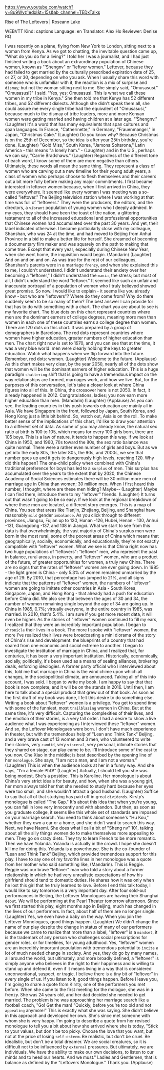 https://www.youtube.com/watch?v=8u9Wvz1edxI&t=15s&ab_channel=TEDxTalks 

Rise of The Leftovers | Roseann Lake 

WEBVTT Kind: captions Language: en Translator: Alex Ho Reviewer: Denise RQ 

I was recently on a plane, flying from New York to London, sitting next to a woman from Kenya. As we got to chatting, the inevitable question came up, "What do you do for a living?" I told her I was a journalist, and I had just finished writing a book about an extraordinary population of Chinese women, known as "‘Shengnv" or "leftver women." Leftover, because they had failed to get married by the culturally prescribed expiration date of 25, or 27, or 30, depending on who you ask. When I usually share this word with someone who is unfamiliar with it, the reaction is a mix of surprise and `dismay`; but not the woman sitting next to me. She simply said, "Omusasusi." "Omusasusi?" I said. "Yes, yes; Omusasusi. This is what we call these women in my tribe in Kenya." She then told me that Kenya has 52 different tribes, and 52 different dialects. Although she didn't speak them all, she could assure me every single tribe had the equivalent of "Omusasusi," because much to the dismay of tribe leaders, more and more Kenyan women were getting married and having children at a later age. "‘Shengnv." (Laughter) It's a word that has many equivalents that span cultures and span languages. In France, "Catherinette," in Germany, "Frauenmangel," in Japan, "Christmas Cake." (Laughter) Do you know why? Because Christmas is on the 25th of December, so the idea is after your 25th birthday, you're done. (Laughter) "Gold Miss," South Korea, "Jamona Solterona," Latin America - this means "a lonely ham." - (Laughter) and in the U.S., perhaps we can say, "Carrie Bradshaws." (Laughter) Regardless of the different tone of each word, I know some of them are more negative than others. Ultimately, these words all mean the same thing. They represent a class of women who are carving out a new timeline for their young adult years, a class of women who perhaps choose to flesh themselves and their careers out a bit more fully before making any major commitments. I first became interested in leftover women because, when I first arrived in China, they were everywhere. It seemed like every woman I was meeting was a so-called "leftover." The Beijing television station where I was working at that time was full of "leftovers." They were the producers, the editors, and the directors, a `vibrant` population of young women who I deeply admired. In my eyes, they should have been the toast of the nation, a glittering testament to all of the increased educational and professional opportunities that Chinese women had accumulated over the past 30 years. And yet, their label indicated otherwise. I became particularly close with my colleague, Shanshan, who was 24 at the time, and had moved to Beijing from Anhui Province in a bid to make a better life for herself. She dreamed of becoming a documentary film maker and was squarely on the path to making that come true. Except that every year, especially during Chinese New Year, when she went home, the inquisition would begin. (Mandarin) (Laughter) And on and on and on. As was true for the rest of our colleagues, Shanshan's parents were in a marriage `frenzy`, and when she explained this to me, I couldn't understand. I didn't understand their anxiety over her becoming a "leftover," I didn't understand the `mania`, the stress; but most of all, I didn't understand the word "leftover." It seemed like such an unfair and inaccurate portrayal of a population of women who I truly believed showed great promise. So now. I would like to explain - it seems like you already know - but who are "leftovers"? Where do they come from? Why do there suddenly seem to be so many of them? The best answer I can provide for that has to do with something with a chart. The chart you are about to see is my favorite chart. The blue dots on this chart represent countries where men are the dominant earners of college degrees, meaning more men than women in each one of these countries earns a college degree than women. There are 120 dots on this chart. It was prepared by a group of demographers in Barcelona. The red dots represent countries where women have higher education, greater numbers of higher education than men. The chart right now is set to 1970, and you can see that at the time, it was a very blue world: men were clearly holding the keys to greater education. Watch what happens when we flip forward into the future. Remember, red dots: women. (Laughter) Welcome to the future. (Applause) As this chart makes very clear, by the year 2050, nearly all of the dots show that women will be the dominant earners of higher education. This is a huge paradigm `shattering` shift that is going to have a tremendous impact on the way relationships are formed, marriages work, and how we live. But, for the purposes of this conversation, let's take a closer look at where China figures into all of this. In China, the crossover here is not 2050. In fact, it already happened in 2012. Congratulations, ladies; you now earn more higher education than men. (Mandarin) (Laughter) (Applause) As you can see, the leading countries in this push towards education are mainly all in Asia. We have Singapore in the front, followed by Japan, South Korea, and Hong Kong just a little bit behind. So, watch out, Asia is on the roll. To make better sense of the implications of this chart, I'd like to draw your attention to a different set of data. As some of you may already know, the natural sex ratio at birth is 100 to 105, which means for every 100 girls born, there are 105 boys. This is a law of nature, it tends to happen this way. If we look at China in 1950, and 1960, 70s toward the 80s, the sex ratio balance was quite normal. There were a rather even number of girls and boys. But as we get into the early 80s, the later 80s, the 90s, and 2000s, we see that number goes up and it gets to dangerously high levels, reaching 120. Why did this happen? The one-child policy when combined with China's traditional preference for boys has led to a `surplus` of men. This surplus has accumulated over the years to the extent that by 2020, the Chinese Academy of Social Sciences estimates there will be 30 million more men of marriage age in China than women; 30 million men. When I first heard this number, I thought, where are these men hiding? Maybe-- (Laughter) Maybe I can find them, introduce them to my "leftover" friends. (Laughter) It turns out that wasn't going to be so easy. If we look at the regional breakdown of where these men are located, a different story emerges. This is a map of China. You see that areas like Tianjin, Zhejiang, Beijing, and Shanghai have reasonably `mild` gender `imbalance`. As you click through to different provinces, Jiangsu, Fujian up to 120, Hunan -126, Hubei, Henan - 130, Anhui -131, Guangdong -137, and 138 in Jiangxi. What we start to see from this data is that overwhelmingly, the vast majority of China's surplus men were born in the most rural, some of the poorest areas of China which means that geographically, socially, economically, and educationally, they're not exactly compatible with "leftover" women. What we see is that China right now has two huge populations of "leftovers": "leftover" men, who represent the past in balance, rural areas, in poverty, and "leftover" women, who are a product of the future, of greater opportunities for women, a truly new China. There are no signs that the rates of "leftover" women are ever going down. In 1985 - the light green is China - only 5.3% of women remained unmarried by the age of 29. By 2010, that percentage has jumped to 21%, and all signs indicate that the patterns of "leftover" women, the numbers of "leftover" women are going to imitate other countries in Asia - South Korea, Singapore, Japan, and Hong Kong - that already had a push for education before China did. We also see that between the ages of 30 and 34, the number of women remaining single beyond the age of 34 are going up. In China in 1985, 0.7%; virtually everyone, in the entire country in 1985, was married. In 2010, that's 5.4%. I am sure if you get more recent data, it will even be higher. As the stories of "leftover" women continued to fill my ears, I realized that they were an incredibly important population. I began to `chronicle` their lives in a book. The more I spoke with "leftover" women, the more I've realized their lives were broadcasting a mini diorama of the story of China's rise and development: the blueprints of a country that had soared from one economic and social extreme to another. I began to investigate the institution of marriage in China, and I realized that, for centuries, it has been a very important institution. Historically, economically, socially, politically, it's been used as a means of sealing alliances, brokering deals, enforcing ideologies. A former party official who I interviewed about this, told me that marriage in China is the wind chime upon which all changes, in the sociopolitical climate, are announced. Taking all of this into account, I was sold. I began to write my book. I am happy to say that that book is now complete, and it will be on the stands in 2016. Until then, I am here to talk about a special product that grew out of that book. As soon as the first draft of my book was done, I felt this desire to do something else. Writing a book about "leftover" women is a privilege. You get to spend time with some of the funniest, most `trailblazing` women in China. But at the same time, it's very difficult. Capturing the complexities of their lives, and the emotion of their stories, is a very tall order. I had a desire to show a live audience what I was experiencing as I interviewed these "leftover" women. And so, the Leftover Monologues were born. I don't have much experience in theater, but with the tremendous help of "Lean and Think Tank" Beijing, and a very brave cast of 13 women and 3 men, who volunteered to write their stories, very `candid`, very `visceral`, very personal, intimate stories that they shared on stage, our play came to be. I'll introduce some of the cast to you now. Che Xiao in the middle; is best described by the opening line of her `monologue`. She says, "I am not a man, and I am not a woman." (Laughter) This is when the audience looks at her in a funny way. And she says, "I'm a female PhD!" (Laughter) Actually, I should tell you she was being modest. She's a postdoc. This is Karoline. Her monologue is about China's very strict ideals for beauty, and how, when she was a young girl, her mom always told her that she needed to study hard because her eyes were too small, and she wouldn't attract a good husband. (Laughter) Suffice to say that all of that studying has paid off in great `dividends`. Kirsty’s monologue is called "The Gap." It's about this idea that when you're young, you can fall in love very innocently and with abandon. But then, as soon as you graduate college, it seems like this whole set of standards are imposed on your marriage search. You need to think about someone's "Hu Kou," whether they own a car or a home, and she didn't want to search this way. Next, we have Naomi. She does what I call a bit of "Sheng nv" 101, talking about all the silly things women do to make themselves more appealing to men. They go on crazy diets. They try to learn French to be more romantic. Then we have Yolanda. Yolanda is actually in the crowd. I hope she doesn't kill me for doing this. Yolanda is a powerhouse. She is the co-founder of "Lean and Think Tank" Beijing, which provided tremendous support for this play. I have to say one of my favorite lines in her monologue was a quote from her mother who said something like, (Mandarin). This is Reggie. Reggie was our brave "leftover" man who told a story about a former relationship in which he had very unrealistic expectations of how his girlfriend should tend to domestic duties. He shares how it was only when he lost this girl that he truly learned to love. Before I end this talk today, I would like to say tomorrow is a very important day. After four sold-out performances in Beijing, the Leftover Monologues are having their Shanghai `debut`. We will be performing at the Pearl Theater tomorrow afternoon. Since we first started this play, eight months ago in Beijing, much has changed in the lives of our performers. In fact, about half of them are no longer single. (Laughter) Yes, we even have a baby on the way. When you join the Leftover Monologues, good things happen. (Laughter) We didn't change the name of our play despite the change in status of many of our performers because we came to realize that more than a label, "leftover" is a `mindset`, it is the trademark of any person who challenges social prescriptions for gender roles, or for timelines, for young adulthood. Yes, "leftover" women are an incredibly important population with tremendous potential to `incite` a lot of much needed change in society. And yes, they do go by many names, all around the world, but ultimately, and more broadly defined, a "leftover" is simply anyone who believes in the right to their happiness and is willing to stand up and defend it, even if it means living in a way that is considered unconventional, suspect, or tragic. I believe there is a tiny bit of "leftover" in every single of us. If you listen to it, good things happen. Before I leave you, I'm going to share a quote from Kirsty, one of the performers you met before. When she came to the first meeting for the mologue, she was in a frenzy. She was 24 years old, and her dad decided she needed to get married. The problem is he was approaching her marriage search like a football coach, "Go! Get the man! "Quickly, before you're too old and not `appealing` anymore!" This is exactly what she was saying. She didn't believe in this approach and developed her own. She's since met someone with whom she is very happy. I'm going to describe a quote from her revised monologue to tell you a bit about how she arrived where she is today, "Stick to your values, but don't be too picky. Choose the love that you want, but not at the price of losing `self-esteem`. Be realistic, but don't be cruel. Be idealistic, but don't be a total dreamer. We are social creatures, so it is difficult not to be influenced by `external` pressures. But ultimately, we are individuals. We have the ability to make our own decisions, to listen to our minds and to heed our hearts. And we must." Ladies and Gentlemen, that is balance as defined by the "Leftovers Monologue." Thank you. (Applause) 